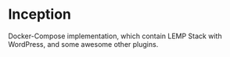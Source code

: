# Inception
Docker-Compose implementation, which contain LEMP Stack with WordPress, and some awesome other plugins.
